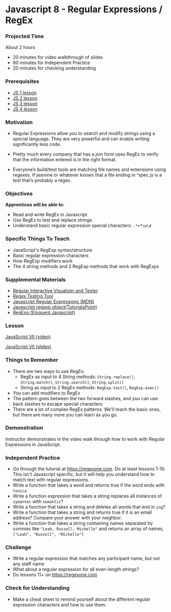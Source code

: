 # Javascript 8 - Regular Expressions / RegEx

### Projected Time
About 2 hours
- 20 minutes for video walkthrough of slides
- 80 minutes for Independent Practice
- 20 minutes for checking understanding

### Prerequisites
- [JS 1 lesson](https://github.com/Techtonica/curriculum/blob/master/javascript/javascript-1.md)
- [JS 2 lesson](https://github.com/Techtonica/curriculum/blob/master/javascript/javascript-2.md)
- [JS 3 lesson](https://github.com/Techtonica/curriculum/blob/master/javascript/javascript-3.md)
- [JS 4 lesson](https://github.com/Techtonica/curriculum/blob/master/javascript/javascript-4.md)

### Motivation
- Regular Expressions allow you to search and modify strings using a special language. They are very powerful and can enable writing significantly less code.

- Pretty much every company that has a join form uses RegEx to verify that the information entered is in the right format.

- Everyone’s build/test tools are matching file names and extensions using regexes. If jasmine or whatever knows that a file ending in “spec.js is a test that’s probably a regex.

### Objectives
**Apprentices will be able to:**
- Read and write RegEx in Javascript
- Use RegEx to test and replace strings
- Understand basic regular expression special characters: `.*+?\w\d`

### Specific Things To Teach
- JavaScript's RegExp syntax/structure
- Basic regular expression characters
- How RegExp modifiers work
- The 4 string methods and 2 RegExp methods that work with RegExps

### Supplemental Materials
- [Regular Interactive Visualizer and Tester](https://regexr.com/)
- [Regex Testing Tool](https://www.regextester.com/)
- [Javascript Regular Expressions (MDN)](https://developer.mozilla.org/en-US/docs/Web/JavaScript/Guide/Regular_Expressions)
- [Javascript regexp object(TutorialsPoint)](https://www.tutorialspoint.com/javascript/javascript_regexp_object.htm)
- [RegExp (Eloquent Javascript)](https://eloquentjavascript.net/09_regexp.html)

### Lesson

[JavaScript VII (video)](https://drive.google.com/file/d/1PD6DsnHn2PdSdI_HoDyWY-HuNeb3P7Ub/view?usp=sharing)

[JavaScript VII (slides)](https://docs.google.com/presentation/d/16X4u-tyy_Vdo7lp3jUEXAsi24lpkQ6H5GYVxqWI0s3c/edit#slide=id.p)

### Things to Remember
- There are two ways to use RegEx: 
	- RegEx as input to 4 String methods: `String.replace()`, `String.match()`, `String.search()`, `String.split()`
	- String as input to 2 RegEx methods: `RegExp.test()`, `RegExp.exec()`
- You can add modifiers to RegEx
- The pattern goes between the two forward slashes, and you can use back slashes to escape special characters
- There are a lot of complex RegEx patterns. We'll teach the basic ones, but there are many more you can learn as you go. 

### Demonstration
Instructor demonstrates in the video walk through how to work with Regular Expressions in JavaScript.

### Independent Practice
- Go through the tutorial at https://regexone.com. Do at least lessons 1-10. This isn't Javascript specific, but it will help you understand how to match text with regular expressions.
- Write a function that takes a word and returns true if the word ends with `tonica`
- Write a function expression that takes a string replaces all instances of `symantec` with `semantic`?
- Write a function that takes a string and deletes all words that end in `ing`?
- Write a function that takes a string and returns true if it is an email address? Compare your answer with your neighbor.
- Write a function that takes a string containing names separated by commas like `"Leah, Russell, Michelle"` and returns an array of names, `["Leah", "Russell", "Michelle"]`

### Challenge
- Write a regular expression that matches any participant name, but not any staff name
- What about a regular expression for all even-length strings?
- Do lessons 11+ on https://regexone.com

### Check for Understanding
- Make a cheat sheet to remind yourself about the different regular expression characters and how to use them.
